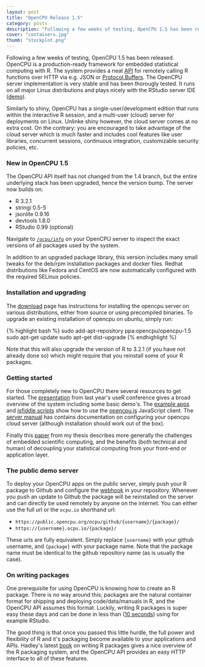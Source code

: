 ```yaml
---
layout: post
title: "OpenCPU Release 1.5"
category: posts
description: "Following a few weeks of testing, OpenCPU 1.5 has been released. OpenCPU is a production-ready framework for embedded statistical computing with R. The system provides a neat API for remotely calling R functions over HTTP via e.g. JSON or Protocol Buffers. The OpenCPU server implementation is very stable and has been thorougly tested. It runs on all major Linux distributions and plays nicely with the RStudio server IDE."
cover: "containers.jpg"
thumb: "stockplot.png"
---
```


Following a few weeks of testing, OpenCPU 1.5 has been released. OpenCPU is a production-ready framework for embedded statistical computing with R. The system provides a neat [API](https://www.opencpu.org/api.html) for remotely calling R functions over HTTP via e.g. JSON or [Protocol Buffers](https://gist.github.com/jeroenooms/1984c784a6eff71f508f). The OpenCPU server implementation is very stable and has been thorougly tested. It runs on all major Linux distributions and plays nicely with the RStudio server IDE ([demo](https://youtu.be/kAfVWxiZ-Cc?t=847)). 

Similarly to shiny, OpenCPU has a single-user/development edition that runs within the interactive R session, and a multi-user (cloud) server for deployments on Linux. Unlinke shiny however, the cloud server comes at no extra cost. On the contrary: you are encouraged to take advantage of the cloud server which is much faster and includes cool features like user libraries, concurrent sessions, continuous integration, customizable security policies, etc. 

### New in OpenCPU 1.5

The OpenCPU API itself has not changed from the 1.4 branch, but the entire underlying stack has been upgraded, hence the version bump. The server now builds on:

 - R 3.2.1
 - stringi 0.5-5
 - jsonlite 0.9.16
 - devtools 1.8.0
 - RStudio 0.99 (optional)

Navigate to [`/ocpu/info`](https://public.opencpu.org/ocpu/info) on your OpenCPU server to inspect the exact versions of all packages used by the system. 

In addition to an upgraded package library, this version includes many small tweaks for the deb/rpm installation packages and docker files. Redhat distributions like Fedora and CentOS are now automatically configured with the required SELinux policies. 

### Installation and upgrading

The [download](https://www.opencpu.org/download.html) page has instructions for installing the opencpu server on various distributions, either from source or using precompiled binaries. To upgrade an existing installation of opencpu on ubuntu, simply run:

{% highlight bash %}
sudo add-apt-repository ppa:opencpu/opencpu-1.5
sudo apt-get update
sudo apt-get dist-upgrade
{% endhighlight %} 

Note that this will also upgrade the version of R to 3.2.1 (if you have not already done so) which might require that you reinstall some of your R packages.

### Getting started

For those completely new to OpenCPU there several resources to get started. The [presentation](https://youtu.be/kAfVWxiZ-Cc) from last year's useR conference gives a broad overview of the system including some basic demo's. The [example apps](https://www.opencpu.org/apps.html) and [jsfiddle scripts](http://jsfiddle.net/user/opencpu/fiddles/) show how to use the [opencpu.js](https://www.opencpu.org/jslib.html) JavaScript client. The [server manual](http://jeroenooms.github.com/opencpu-manual/opencpu-server.pdf) has contains documentation on configuring your opencpu cloud server (although installation should work out of the box). 

Finally this [paper](http://arxiv.org/abs/1406.4806) from my thesis describes more generally the challenges of embedded scientific computing, and the benefits (both technical and human) of decoupling your statistical computing from your front-end or application layer. 

### The public demo server

To deploy your OpenCPU apps on the public server, simply push your R package to Github and configure the [webhook](https://www.opencpu.org/api.html#api-ci) in your repository. Whenever you push an update to Github the package will be reinstalled on the server and can directly be used remotely by anyone on the internet. You can either use the full url or the `ocpu.io` shorthand url:

 - `https://public.opencpu.org/ocpu/github/{username}/{package}/`
 - `https://{username}.ocpu.io/{package}/`

These urls are fully equivalent. Simply replace `{username}` with your github username, and `{package}` with your package name. Note that the package name must be identical to the github repository name (as is usually the case).

### On writing packages 

One prerequisite for using OpenCPU is knowing how to create an R package. There is no way around this; packages are the natural container format for shipping and deploying code/data/manuals in R, and the OpenCPU API assumes this format. Luckily, writing R packages is super easy these days and can be done in less than ([10 seconds](https://youtu.be/kAfVWxiZ-Cc?t=847)) using for example RStudio. 

The good thing is that once you passed this little hurdle, the full power and flexibility of R and it's packaging become available to your applications and APIs. Hadley's latest [book](http://r-pkgs.had.co.nz/) on writing R packages gives a nice overview of the R packaging system, and the OpenCPU API provides an easy HTTP interface to all of these features. 
